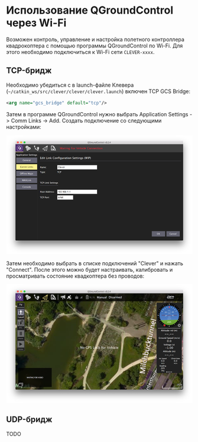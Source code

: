 Использование QGroundControl через Wi-Fi
===

Возможен контроль, управление и настройка полетного контроллера квадрокоптера с помощью программы QGroundControl по Wi-Fi. Для этого необходимо подключиться к Wi-Fi сети `CLEVER-xxxx`.

TCP-бридж
---

Необходимо убедиться с в launch-файле Клевера (`~/catkin_ws/src/clever/clever/clever.launch`) включен TCP GCS Bridge:

```xml
<arg name="gcs_bridge" default="tcp"/>
```

Затем в программе QGroundControl нужно выбрать Application Settings -> Comm Links -> Add. Создать подключение со следующими настройками:

![](/assets/bridge_tcp.png)

Затем необходимо выбрать в списке подключений "Clever" и нажать "Connect". После этого можно будет настраивать, калибровать и просматривать состояние квадкоптера без проводов:

![](/assets/qground.png)

UDP-бридж
---

TODO
